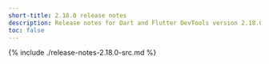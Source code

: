```yaml
---
short-title: 2.18.0 release notes
description: Release notes for Dart and Flutter DevTools version 2.18.0.
toc: false
---
```


{% include ./release-notes-2.18.0-src.md %}

